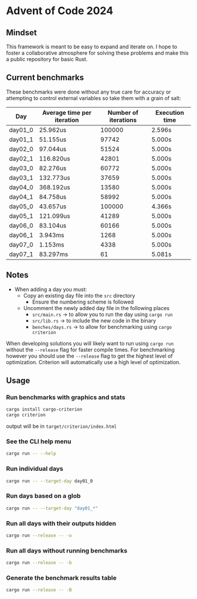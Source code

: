 # Advent of Code 2024

## Mindset

This framework is meant to be easy to expand and iterate on. I hope to foster a collaborative atmosphere for solving these problems and make this a public repository for basic Rust.

## Current benchmarks

These benchmarks were done without any true care for accuracy or attempting to control external variables so take them with a grain of salt:

|   Day   | Average time per iteration | Number of iterations | Execution time |
| ------- | -------------------------- | -------------------- | -------------- |
| day01_0 |                   25.962us |               100000 |         2.596s |
| day01_1 |                   51.155us |                97742 |         5.000s |
| day02_0 |                   97.044us |                51524 |         5.000s |
| day02_1 |                  116.820us |                42801 |         5.000s |
| day03_0 |                   82.276us |                60772 |         5.000s |
| day03_1 |                  132.773us |                37659 |         5.000s |
| day04_0 |                  368.192us |                13580 |         5.000s |
| day04_1 |                   84.758us |                58992 |         5.000s |
| day05_0 |                   43.657us |               100000 |         4.366s |
| day05_1 |                  121.099us |                41289 |         5.000s |
| day06_0 |                   83.104us |                60166 |         5.000s |
| day06_1 |                    3.943ms |                 1268 |         5.000s |
| day07_0 |                    1.153ms |                 4338 |         5.000s |
| day07_1 |                   83.297ms |                   61 |         5.081s |

## Notes

- When adding a day you must:
  - Copy an existing day file into the `src` directory
    - Ensure the numbering scheme is followed
  - Uncomment the newly added day file in the following places
    - `src/main.rs` -> to allow you to run the day using `cargo run`
    - `src/lib.rs` -> to include the new code in the binary
    - `benches/days.rs` -> to allow for benchmarking using `cargo criterion`

When developing solutions you will likely want to run using `cargo run` without the `--release` flag for faster compile times. For benchmarking however you should use the `--release` flag to get the highest level of optimization. Criterion will automatically use a high level of optimization.

## Usage
### Run benchmarks with graphics and stats
``` bash
cargo install cargo-criterion
cargo criterion
```
output will be in `target/criterion/index.html`

### See the CLI help menu
``` bash
cargo run -- --help
```

### Run individual days
``` bash
cargo run -- --target-day day01_0
```

### Run days based on a glob
``` bash
cargo run -- --target-day "day01_*"
```

### Run all days with their outputs hidden
``` bash
cargo run --release -- -o
```

### Run all days without running benchmarks
``` bash
cargo run --release -- -b
```

### Generate the benchmark results table
``` bash
cargo run --release -- -B
```
